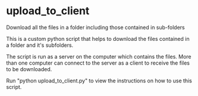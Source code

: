 # upload_to_client
Download all the files in a folder including those contained in sub-folders

This is a custom python script that helps to download the files contained in a folder and it's subfolders.

The script is run as a server on the computer which contains the files. 
More than one computer can connect to the server as a client to receive the files to be downloaded. 

Run "python upload_to_client.py" to view the instructions on how to use this script.